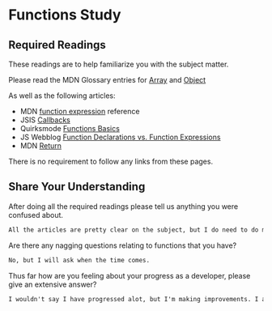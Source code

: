 # Functions Study

## Required Readings

These readings are to help familiarize you with the subject matter.

Please read the MDN Glossary entries for [Array](https://developer.mozilla.org/en-US/docs/Glossary/array) and [Object](https://developer.mozilla.org/en-US/docs/Glossary/Object)

As well as the following articles:

-   MDN [function expression](https://developer.mozilla.org/en-US/docs/Web/JavaScript/Reference/Operators/function) reference
-   JSIS [Callbacks](http://javascriptissexy.com/understand-javascript-callback-functions-and-use-them/)
-   Quirksmode [Functions Basics](http://www.quirksmode.org/js/function.html)
-   JS Webblog [Function Declarations vs. Function Expressions](https://javascriptweblog.wordpress.com/2010/07/06/function-declarations-vs-function-expressions/)
-   MDN [Return](https://developer.mozilla.org/en-US/docs/Web/JavaScript/Reference/Statements/return)

There is no requirement to follow any links from these pages.

## Share Your Understanding

After doing all the required readings please tell us anything you were confused about.

```md
All the articles are pretty clear on the subject, but I do need to do more practices with Javascript to see if I indeed understand the subject or not.
```

Are there any nagging questions relating to functions that you have?

```md
No, but I will ask when the time comes.
```

Thus far how are you feeling about your progress as a developer, please give
an extensive answer?

```md
I wouldn't say I have progressed alot, but I'm making improvements. I am still trying to get ahold of the basics/fundamentals of Javascript and it is still very difficult for me to comprehend and breaking the problem down into pieces.  
```
